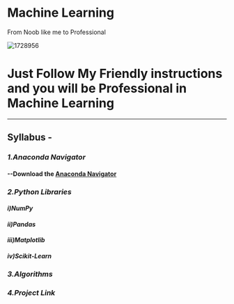 # Machine Learning
From Noob like me to Professional

![1728956](https://user-images.githubusercontent.com/56548231/84780517-4b1fff00-b003-11ea-8c6a-07d7ccf0e057.jpg)

# Just Follow My Friendly instructions and you will be Professional in Machine Learning
----------------------------------------------------------------------

##  Syllabus -
### *1.Anaconda Navigator*
#### --Download the [Anaconda Navigator](https://www.anaconda.com/products/individual)
### *2.Python Libraries*
#### *i)NumPy*
#### *ii)Pandas*
#### *iii)Matplotlib*
#### *iv)Scikit-Learn*
### *3.Algorithms*
### *4.Project Link*
